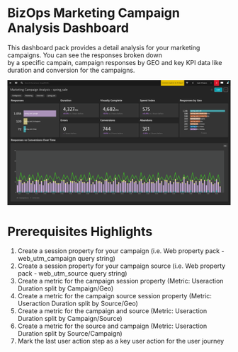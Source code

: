 # BizOps Marketing Campaign Analysis Dashboard

This dashboard pack provides a detail analysis for your marketing campaigns. You can see the responses broken down <br>
by a specific campain, campaign responses by GEO and key KPI data like duration and conversion for the campaigns. <br>

![Marketing Campaign Analysis](MCA2.png)

# Prerequisites Highlights

1. Create a session property for your campaign (i.e. Web property pack - web\_utm\_campaign query string)
2. Create a session property for your campaign source (i.e. Web property pack - web\_utm\_source query string)
3. Create a metric for the campaign session property (Metric: Useraction Duration split by Campaign/Geo)
4. Create a metric for the campaign source session property (Metric: Useraction Duration split by Source/Geo)
5. Create a metric for the campaign and source (Metric: Useraction Duration split by Campaign/Source)
6. Create a metric for the source and campaign (Metric: Useraction Duration split by Source/Campaign)
7. Mark the last user action step as a key user action for the user journey
